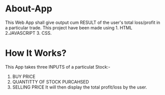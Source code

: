 # About-App
This Web App shall give output cum RESULT of 
the user's total loss/profit in a particular trade. This project have been made using 1. HTML 2.JAVASCRIPT 3. CSS.
# How It Works?
This App takes three INPUTS of a particulat Stock:-
1. BUY PRICE
2. QUANTITTY OF STOCK PURCAHSED
3. SELLING PRICE
It will then display the total profit/loss by the user.
